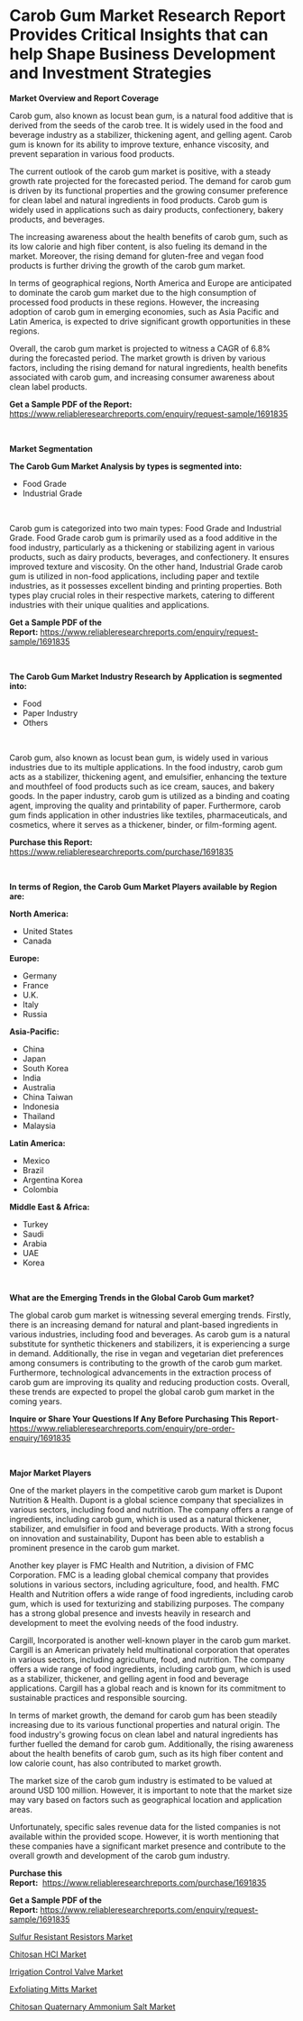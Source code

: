 <p><h1>Carob Gum Market Research Report Provides Critical Insights that can help Shape Business Development and Investment Strategies</h1></p><p><strong>Market Overview and Report Coverage</strong></p>
<p><p>Carob gum, also known as locust bean gum, is a natural food additive that is derived from the seeds of the carob tree. It is widely used in the food and beverage industry as a stabilizer, thickening agent, and gelling agent. Carob gum is known for its ability to improve texture, enhance viscosity, and prevent separation in various food products.</p><p>The current outlook of the carob gum market is positive, with a steady growth rate projected for the forecasted period. The demand for carob gum is driven by its functional properties and the growing consumer preference for clean label and natural ingredients in food products. Carob gum is widely used in applications such as dairy products, confectionery, bakery products, and beverages.</p><p>The increasing awareness about the health benefits of carob gum, such as its low calorie and high fiber content, is also fueling its demand in the market. Moreover, the rising demand for gluten-free and vegan food products is further driving the growth of the carob gum market.</p><p>In terms of geographical regions, North America and Europe are anticipated to dominate the carob gum market due to the high consumption of processed food products in these regions. However, the increasing adoption of carob gum in emerging economies, such as Asia Pacific and Latin America, is expected to drive significant growth opportunities in these regions.</p><p>Overall, the carob gum market is projected to witness a CAGR of 6.8% during the forecasted period. The market growth is driven by various factors, including the rising demand for natural ingredients, health benefits associated with carob gum, and increasing consumer awareness about clean label products.</p></p>
<p><strong>Get a Sample PDF of the Report:</strong> <a href="https://www.reliableresearchreports.com/enquiry/request-sample/1691835">https://www.reliableresearchreports.com/enquiry/request-sample/1691835</a></p>
<p>&nbsp;</p>
<p><strong>Market Segmentation</strong></p>
<p><strong>The Carob Gum Market Analysis by types is segmented into:</strong></p>
<p><ul><li>Food Grade</li><li>Industrial Grade</li></ul></p>
<p>&nbsp;</p>
<p><p>Carob gum is categorized into two main types: Food Grade and Industrial Grade. Food Grade carob gum is primarily used as a food additive in the food industry, particularly as a thickening or stabilizing agent in various products, such as dairy products, beverages, and confectionery. It ensures improved texture and viscosity. On the other hand, Industrial Grade carob gum is utilized in non-food applications, including paper and textile industries, as it possesses excellent binding and printing properties. Both types play crucial roles in their respective markets, catering to different industries with their unique qualities and applications.</p></p>
<p><strong>Get a Sample PDF of the Report:</strong>&nbsp;<a href="https://www.reliableresearchreports.com/enquiry/request-sample/1691835">https://www.reliableresearchreports.com/enquiry/request-sample/1691835</a></p>
<p>&nbsp;</p>
<p><strong>The Carob Gum Market Industry Research by Application is segmented into:</strong></p>
<p><ul><li>Food</li><li>Paper Industry</li><li>Others</li></ul></p>
<p>&nbsp;</p>
<p><p>Carob gum, also known as locust bean gum, is widely used in various industries due to its multiple applications. In the food industry, carob gum acts as a stabilizer, thickening agent, and emulsifier, enhancing the texture and mouthfeel of food products such as ice cream, sauces, and bakery goods. In the paper industry, carob gum is utilized as a binding and coating agent, improving the quality and printability of paper. Furthermore, carob gum finds application in other industries like textiles, pharmaceuticals, and cosmetics, where it serves as a thickener, binder, or film-forming agent.</p></p>
<p><strong>Purchase this Report:</strong>&nbsp; <a href="https://www.reliableresearchreports.com/purchase/1691835">https://www.reliableresearchreports.com/purchase/1691835</a></p>
<p>&nbsp;</p>
<p><strong>In terms of Region, the Carob Gum Market Players available by Region are:</strong></p>
<p>
    <p> <strong> North America: </strong>
        <ul>
            <li>United States</li>
            <li>Canada</li>
        </ul>
        </p> 
    <p> <strong> Europe: </strong>
        <ul>
            <li>Germany</li>
            <li>France</li>
            <li>U.K.</li>
            <li>Italy</li>
            <li>Russia</li>
        </ul>
        </p> 
    <p> <strong> Asia-Pacific: </strong>
        <ul>
            <li>China</li>
            <li>Japan</li>
            <li>South Korea</li>
            <li>India</li>
            <li>Australia</li>
            <li>China Taiwan</li>
            <li>Indonesia</li>
            <li>Thailand</li>
            <li>Malaysia</li>
        </ul>
        </p> 
    <p> <strong> Latin America: </strong>
        <ul>
            <li>Mexico</li>
            <li>Brazil</li>
            <li>Argentina Korea</li>
            <li>Colombia</li>
        </ul>
        </p> 
    <p> <strong> Middle East & Africa: </strong>
        <ul>
            <li>Turkey</li>
            <li>Saudi</li>
            <li>Arabia</li>
            <li>UAE</li>
            <li>Korea</li>
        </ul>
    </p>
    </p>
<p>&nbsp;</p>
<p><strong>What are the Emerging Trends in the Global Carob Gum market?</strong></p>
<p><p>The global carob gum market is witnessing several emerging trends. Firstly, there is an increasing demand for natural and plant-based ingredients in various industries, including food and beverages. As carob gum is a natural substitute for synthetic thickeners and stabilizers, it is experiencing a surge in demand. Additionally, the rise in vegan and vegetarian diet preferences among consumers is contributing to the growth of the carob gum market. Furthermore, technological advancements in the extraction process of carob gum are improving its quality and reducing production costs. Overall, these trends are expected to propel the global carob gum market in the coming years.</p></p>
<p><strong>Inquire or Share Your Questions If Any Before Purchasing This Report</strong>- <a href="https://www.reliableresearchreports.com/enquiry/pre-order-enquiry/1691835">https://www.reliableresearchreports.com/enquiry/pre-order-enquiry/1691835</a></p>
<p>&nbsp;</p>
<p><strong>Major Market Players</strong></p>
<p><p>One of the market players in the competitive carob gum market is Dupont Nutrition & Health. Dupont is a global science company that specializes in various sectors, including food and nutrition. The company offers a range of ingredients, including carob gum, which is used as a natural thickener, stabilizer, and emulsifier in food and beverage products. With a strong focus on innovation and sustainability, Dupont has been able to establish a prominent presence in the carob gum market.</p><p>Another key player is FMC Health and Nutrition, a division of FMC Corporation. FMC is a leading global chemical company that provides solutions in various sectors, including agriculture, food, and health. FMC Health and Nutrition offers a wide range of food ingredients, including carob gum, which is used for texturizing and stabilizing purposes. The company has a strong global presence and invests heavily in research and development to meet the evolving needs of the food industry.</p><p>Cargill, Incorporated is another well-known player in the carob gum market. Cargill is an American privately held multinational corporation that operates in various sectors, including agriculture, food, and nutrition. The company offers a wide range of food ingredients, including carob gum, which is used as a stabilizer, thickener, and gelling agent in food and beverage applications. Cargill has a global reach and is known for its commitment to sustainable practices and responsible sourcing.</p><p>In terms of market growth, the demand for carob gum has been steadily increasing due to its various functional properties and natural origin. The food industry's growing focus on clean label and natural ingredients has further fuelled the demand for carob gum. Additionally, the rising awareness about the health benefits of carob gum, such as its high fiber content and low calorie count, has also contributed to market growth.</p><p>The market size of the carob gum industry is estimated to be valued at around USD 100 million. However, it is important to note that the market size may vary based on factors such as geographical location and application areas.</p><p>Unfortunately, specific sales revenue data for the listed companies is not available within the provided scope. However, it is worth mentioning that these companies have a significant market presence and contribute to the overall growth and development of the carob gum industry.</p></p>
<p><strong>Purchase this Report:</strong>&nbsp;&nbsp;<a href="https://www.reliableresearchreports.com/purchase/1691835">https://www.reliableresearchreports.com/purchase/1691835</a></p>
<p></p>
<p><strong>Get a Sample PDF of the Report:</strong>&nbsp;<a href="https://www.reliableresearchreports.com/enquiry/request-sample/1691835">https://www.reliableresearchreports.com/enquiry/request-sample/1691835</a></p>
<p><p><a href="https://medium.com/@jamesday5g/sulfur-resistant-resistors-market-trends-forecast-and-competitive-analysis-to-2030-ddaf49f9ab58">Sulfur Resistant Resistors Market</a></p><p><a href="https://github.com/rahu1502/Market-Research-Report-List-1/blob/main/chitosan-hcl-market.md">Chitosan HCl Market</a></p><p><a href="https://medium.com/@jeffrystehr/irrigation-control-valve-market-share-evolution-and-market-growth-trends-2023-2030-3a382a22283f">Irrigation Control Valve Market</a></p><p><a href="https://medium.com/@flee.calm.mark/exfoliating-mitts-market-report-reveals-the-latest-trends-and-growth-opportunities-of-this-market-5d3f5d47f098">Exfoliating Mitts Market</a></p><p><a href="https://github.com/rahu1505/Market-Research-Report-List-1/blob/main/chitosan-quaternary-ammonium-salt-market.md">Chitosan Quaternary Ammonium Salt Market</a></p></p>